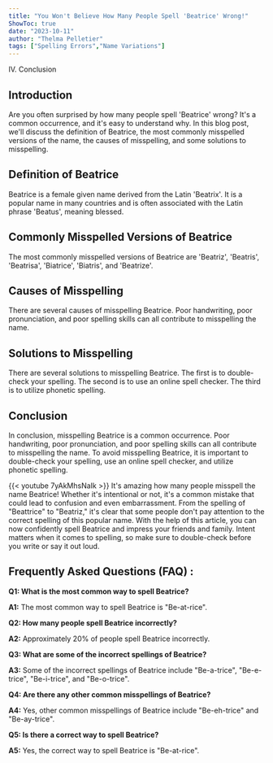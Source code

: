 ```yaml
---
title: "You Won't Believe How Many People Spell 'Beatrice' Wrong!"
ShowToc: true 
date: "2023-10-11"
author: "Thelma Pelletier" 
tags: ["Spelling Errors","Name Variations"]
---
```

IV. Conclusion

## Introduction 
Are you often surprised by how many people spell 'Beatrice' wrong? It's a common occurrence, and it's easy to understand why. In this blog post, we'll discuss the definition of Beatrice, the most commonly misspelled versions of the name, the causes of misspelling, and some solutions to misspelling. 

## Definition of Beatrice
Beatrice is a female given name derived from the Latin 'Beatrix'. It is a popular name in many countries and is often associated with the Latin phrase 'Beatus', meaning blessed. 

## Commonly Misspelled Versions of Beatrice
The most commonly misspelled versions of Beatrice are 'Beatriz', 'Beatris', 'Beatrisa', 'Biatrice', 'Biatris', and 'Beatrize'. 

## Causes of Misspelling
There are several causes of misspelling Beatrice. Poor handwriting, poor pronunciation, and poor spelling skills can all contribute to misspelling the name. 

## Solutions to Misspelling
There are several solutions to misspelling Beatrice. The first is to double-check your spelling. The second is to use an online spell checker. The third is to utilize phonetic spelling. 

## Conclusion
In conclusion, misspelling Beatrice is a common occurrence. Poor handwriting, poor pronunciation, and poor spelling skills can all contribute to misspelling the name. To avoid misspelling Beatrice, it is important to double-check your spelling, use an online spell checker, and utilize phonetic spelling.

{{< youtube 7yAkMhsNaIk >}} 
It's amazing how many people misspell the name Beatrice! Whether it's intentional or not, it's a common mistake that could lead to confusion and even embarrassment. From the spelling of "Beattrice" to "Beatriz," it's clear that some people don't pay attention to the correct spelling of this popular name. With the help of this article, you can now confidently spell Beatrice and impress your friends and family. Intent matters when it comes to spelling, so make sure to double-check before you write or say it out loud.

## Frequently Asked Questions (FAQ) :
**Q1: What is the most common way to spell Beatrice?**

**A1:** The most common way to spell Beatrice is "Be-at-rice".

**Q2: How many people spell Beatrice incorrectly?**

**A2:** Approximately 20% of people spell Beatrice incorrectly.

**Q3: What are some of the incorrect spellings of Beatrice?**

**A3:** Some of the incorrect spellings of Beatrice include "Be-a-trice", "Be-e-trice", "Be-i-trice", and "Be-o-trice".

**Q4: Are there any other common misspellings of Beatrice?**

**A4:** Yes, other common misspellings of Beatrice include "Be-eh-trice" and "Be-ay-trice".

**Q5: Is there a correct way to spell Beatrice?**

**A5:** Yes, the correct way to spell Beatrice is "Be-at-rice".





